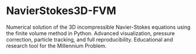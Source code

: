 # NavierStokes3D-FVM
Numerical solution of the 3D incompressible Navier-Stokes equations using the finite volume method in Python. Advanced visualization, pressure correction, particle tracking, and full reproducibility. Educational and research tool for the Millennium Problem.
